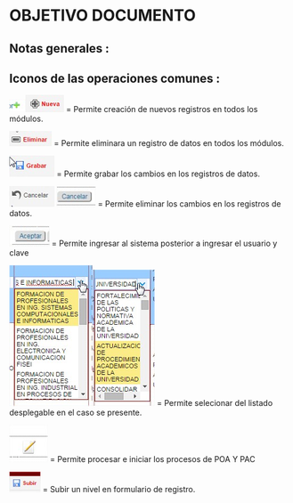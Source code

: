 # OBJETIVO DOCUMENTO

## Notas generales :

## Iconos de las operaciones comunes :

![](.gitbook/assets/b1.jpg)![](.gitbook/assets/b2.jpg) = Permite creación de nuevos registros en todos los módulos.

![](.gitbook/assets/b3.jpg) = Permite eliminara un registro de datos en todos los módulos.

![](.gitbook/assets/b4.jpg) = Permite grabar los cambios en los registros de datos.

![](.gitbook/assets/b5.jpg) ![](.gitbook/assets/b6.jpg) = Permite eliminar los cambios en los registros de datos.

![](.gitbook/assets/b7.jpg) = Permite ingresar al sistema posterior a ingresar el usuario y clave

![](.gitbook/assets/b8.jpg)![](.gitbook/assets/b9.jpg) = Permite selecionar del listado desplegable en el caso se presente.

![](.gitbook/assets/b10.jpg) = Permite procesar e iniciar los procesos de POA Y PAC

![](.gitbook/assets/b11.jpg) = Subir un nivel en formulario de registro.
